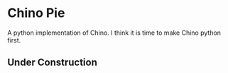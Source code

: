 # Chino Pie

A python implementation of Chino. I think it is time to make Chino python first.

## Under Construction